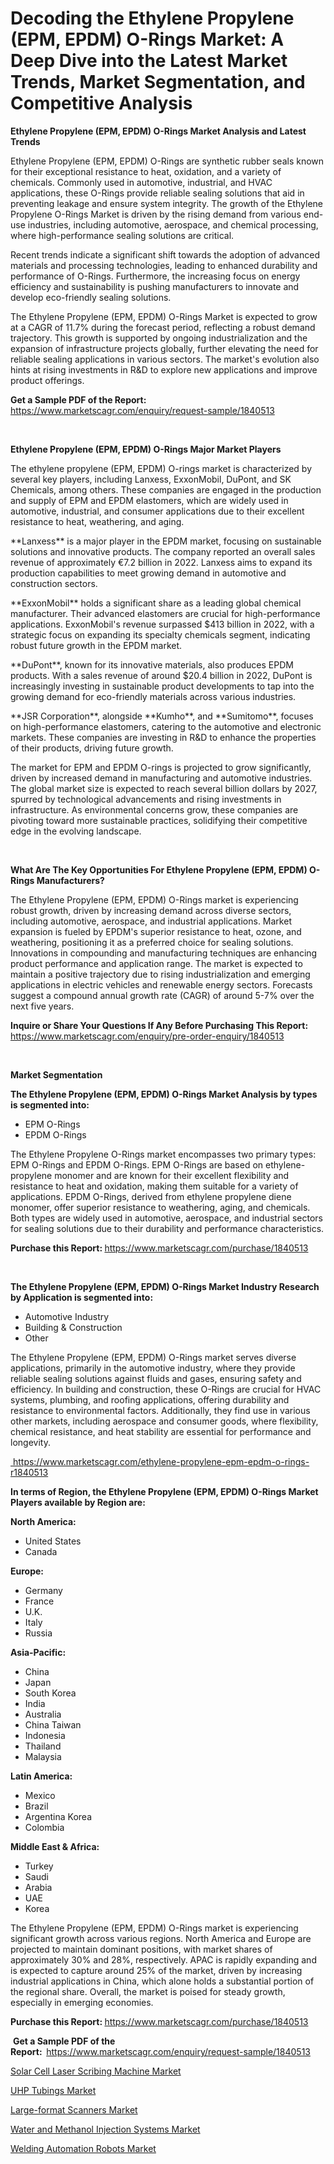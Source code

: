 <p><h1>Decoding the Ethylene Propylene (EPM, EPDM) O-Rings Market: A Deep Dive into the Latest Market Trends, Market Segmentation, and Competitive Analysis</h1></p><p><strong>Ethylene Propylene (EPM, EPDM) O-Rings Market Analysis and Latest Trends</strong></p>
<p><p>Ethylene Propylene (EPM, EPDM) O-Rings are synthetic rubber seals known for their exceptional resistance to heat, oxidation, and a variety of chemicals. Commonly used in automotive, industrial, and HVAC applications, these O-Rings provide reliable sealing solutions that aid in preventing leakage and ensure system integrity. The growth of the Ethylene Propylene O-Rings Market is driven by the rising demand from various end-use industries, including automotive, aerospace, and chemical processing, where high-performance sealing solutions are critical.</p><p>Recent trends indicate a significant shift towards the adoption of advanced materials and processing technologies, leading to enhanced durability and performance of O-Rings. Furthermore, the increasing focus on energy efficiency and sustainability is pushing manufacturers to innovate and develop eco-friendly sealing solutions. </p><p>The Ethylene Propylene (EPM, EPDM) O-Rings Market is expected to grow at a CAGR of 11.7% during the forecast period, reflecting a robust demand trajectory. This growth is supported by ongoing industrialization and the expansion of infrastructure projects globally, further elevating the need for reliable sealing applications in various sectors. The market's evolution also hints at rising investments in R&D to explore new applications and improve product offerings.</p></p>
<p><strong>Get a Sample PDF of the Report:&nbsp;</strong> <a href="https://www.marketscagr.com/enquiry/request-sample/1840513?utm_campaign=3163&utm_medium=2&utm_source=Github&utm_content=ia&utm_term=03042025&utm_id=ethylene-propylene-epm-epdm-o-rings">https://www.marketscagr.com/enquiry/request-sample/1840513</a></p>
<p>&nbsp;</p>
<p><strong>Ethylene Propylene (EPM, EPDM) O-Rings Major Market Players</strong></p>
<p><p>The ethylene propylene (EPM, EPDM) O-rings market is characterized by several key players, including Lanxess, ExxonMobil, DuPont, and SK Chemicals, among others. These companies are engaged in the production and supply of EPM and EPDM elastomers, which are widely used in automotive, industrial, and consumer applications due to their excellent resistance to heat, weathering, and aging.</p><p>**Lanxess** is a major player in the EPDM market, focusing on sustainable solutions and innovative products. The company reported an overall sales revenue of approximately €7.2 billion in 2022. Lanxess aims to expand its production capabilities to meet growing demand in automotive and construction sectors.</p><p>**ExxonMobil** holds a significant share as a leading global chemical manufacturer. Their advanced elastomers are crucial for high-performance applications. ExxonMobil's revenue surpassed $413 billion in 2022, with a strategic focus on expanding its specialty chemicals segment, indicating robust future growth in the EPDM market.</p><p>**DuPont**, known for its innovative materials, also produces EPDM products. With a sales revenue of around $20.4 billion in 2022, DuPont is increasingly investing in sustainable product developments to tap into the growing demand for eco-friendly materials across various industries.</p><p>**JSR Corporation**, alongside **Kumho**, and **Sumitomo**, focuses on high-performance elastomers, catering to the automotive and electronic markets. These companies are investing in R&D to enhance the properties of their products, driving future growth.</p><p>The market for EPM and EPDM O-rings is projected to grow significantly, driven by increased demand in manufacturing and automotive industries. The global market size is expected to reach several billion dollars by 2027, spurred by technological advancements and rising investments in infrastructure. As environmental concerns grow, these companies are pivoting toward more sustainable practices, solidifying their competitive edge in the evolving landscape.</p></p>
<p>&nbsp;</p>
<p><strong>What Are The Key Opportunities For Ethylene Propylene (EPM, EPDM) O-Rings Manufacturers?</strong></p>
<p><p>The Ethylene Propylene (EPM, EPDM) O-Rings market is experiencing robust growth, driven by increasing demand across diverse sectors, including automotive, aerospace, and industrial applications. Market expansion is fueled by EPDM's superior resistance to heat, ozone, and weathering, positioning it as a preferred choice for sealing solutions. Innovations in compounding and manufacturing techniques are enhancing product performance and application range. The market is expected to maintain a positive trajectory due to rising industrialization and emerging applications in electric vehicles and renewable energy sectors. Forecasts suggest a compound annual growth rate (CAGR) of around 5-7% over the next five years.</p></p>
<p><strong>Inquire or Share Your Questions If Any Before Purchasing This Report:</strong> <a href="https://www.marketscagr.com/enquiry/pre-order-enquiry/1840513?utm_campaign=3163&utm_medium=2&utm_source=Github&utm_content=ia&utm_term=03042025&utm_id=ethylene-propylene-epm-epdm-o-rings">https://www.marketscagr.com/enquiry/pre-order-enquiry/1840513</a></p>
<p>&nbsp;</p>
<p><strong>Market Segmentation</strong></p>
<p><strong>The Ethylene Propylene (EPM, EPDM) O-Rings Market Analysis by types is segmented into:</strong></p>
<p><ul><li>EPM O-Rings</li><li>EPDM O-Rings</li></ul></p>
<p><p>The Ethylene Propylene O-Rings market encompasses two primary types: EPM O-Rings and EPDM O-Rings. EPM O-Rings are based on ethylene-propylene monomer and are known for their excellent flexibility and resistance to heat and oxidation, making them suitable for a variety of applications. EPDM O-Rings, derived from ethylene propylene diene monomer, offer superior resistance to weathering, aging, and chemicals. Both types are widely used in automotive, aerospace, and industrial sectors for sealing solutions due to their durability and performance characteristics.</p></p>
<p><strong>Purchase this Report:&nbsp;</strong><a href="https://www.marketscagr.com/purchase/1840513?utm_campaign=3163&utm_medium=2&utm_source=Github&utm_content=ia&utm_term=03042025&utm_id=ethylene-propylene-epm-epdm-o-rings">https://www.marketscagr.com/purchase/1840513</a></p>
<p>&nbsp;</p>
<p><strong>The Ethylene Propylene (EPM, EPDM) O-Rings Market Industry Research by Application is segmented into:</strong></p>
<p><ul><li>Automotive Industry</li><li>Building & Construction</li><li>Other</li></ul></p>
<p><p>The Ethylene Propylene (EPM, EPDM) O-Rings market serves diverse applications, primarily in the automotive industry, where they provide reliable sealing solutions against fluids and gases, ensuring safety and efficiency. In building and construction, these O-Rings are crucial for HVAC systems, plumbing, and roofing applications, offering durability and resistance to environmental factors. Additionally, they find use in various other markets, including aerospace and consumer goods, where flexibility, chemical resistance, and heat stability are essential for performance and longevity.</p></p>
<p><a href="https://www.marketscagr.com/ethylene-propylene-epm-epdm-o-rings-r1840513?utm_campaign=3163&utm_medium=2&utm_source=Github&utm_content=ia&utm_term=03042025&utm_id=ethylene-propylene-epm-epdm-o-rings">&nbsp;https://www.marketscagr.com/ethylene-propylene-epm-epdm-o-rings-r1840513</a></p>
<p><strong>In terms of Region, the Ethylene Propylene (EPM, EPDM) O-Rings Market Players available by Region are:</strong></p>
<p>
    <p> <strong> North America: </strong>
        <ul>
            <li>United States</li>
            <li>Canada</li>
        </ul>
        </p> 
    <p> <strong> Europe: </strong>
        <ul>
            <li>Germany</li>
            <li>France</li>
            <li>U.K.</li>
            <li>Italy</li>
            <li>Russia</li>
        </ul>
        </p> 
    <p> <strong> Asia-Pacific: </strong>
        <ul>
            <li>China</li>
            <li>Japan</li>
            <li>South Korea</li>
            <li>India</li>
            <li>Australia</li>
            <li>China Taiwan</li>
            <li>Indonesia</li>
            <li>Thailand</li>
            <li>Malaysia</li>
        </ul>
        </p> 
    <p> <strong> Latin America: </strong>
        <ul>
            <li>Mexico</li>
            <li>Brazil</li>
            <li>Argentina Korea</li>
            <li>Colombia</li>
        </ul>
        </p> 
    <p> <strong> Middle East & Africa: </strong>
        <ul>
            <li>Turkey</li>
            <li>Saudi</li>
            <li>Arabia</li>
            <li>UAE</li>
            <li>Korea</li>
        </ul>
    </p>
    </p>
<p><p>The Ethylene Propylene (EPM, EPDM) O-Rings market is experiencing significant growth across various regions. North America and Europe are projected to maintain dominant positions, with market shares of approximately 30% and 28%, respectively. APAC is rapidly expanding and is expected to capture around 25% of the market, driven by increasing industrial applications in China, which alone holds a substantial portion of the regional share. Overall, the market is poised for steady growth, especially in emerging economies.</p></p>
<p><strong>Purchase this Report: </strong><a href="https://www.marketscagr.com/purchase/1840513?utm_campaign=3163&utm_medium=2&utm_source=Github&utm_content=ia&utm_term=03042025&utm_id=ethylene-propylene-epm-epdm-o-rings">https://www.marketscagr.com/purchase/1840513</a></p>
<p>&nbsp;<strong>Get a Sample PDF of the Report:&nbsp;&nbsp;</strong><a href="https://www.marketscagr.com/enquiry/request-sample/1840513?utm_campaign=3163&utm_medium=2&utm_source=Github&utm_content=ia&utm_term=03042025&utm_id=ethylene-propylene-epm-epdm-o-rings">https://www.marketscagr.com/enquiry/request-sample/1840513</a></p>
<p><strong></strong></p>
<p><p><a href="https://www.linkedin.com/pulse/exploring-solar-cell-laser-scribing-machine-market-size-1ffxe?utm_campaign=3163&utm_medium=2&utm_source=Github&utm_content=ia&utm_term=03042025&utm_id=ethylene-propylene-epm-epdm-o-rings">Solar Cell Laser Scribing Machine Market</a></p><p><a href="https://www.linkedin.com/pulse/uhp-tubings-market-global-regional-analysis-2025-2032-18nte?utm_campaign=3163&utm_medium=2&utm_source=Github&utm_content=ia&utm_term=03042025&utm_id=ethylene-propylene-epm-epdm-o-rings">UHP Tubings Market</a></p><p><a href="https://www.linkedin.com/pulse/global-large-format-scanners-industry-analysis-share-growth-ga3re?utm_campaign=3163&utm_medium=2&utm_source=Github&utm_content=ia&utm_term=03042025&utm_id=ethylene-propylene-epm-epdm-o-rings">Large-format Scanners Market</a></p><p><a href="https://www.linkedin.com/pulse/water-methanol-injection-systems-market-analysis-report-2025--d8a9e?utm_campaign=3163&utm_medium=2&utm_source=Github&utm_content=ia&utm_term=03042025&utm_id=ethylene-propylene-epm-epdm-o-rings">Water and Methanol Injection Systems Market</a></p><p><a href="https://www.linkedin.com/pulse/analytics-driven-insights-welding-automation-robots-market-i0bke?utm_campaign=3163&utm_medium=2&utm_source=Github&utm_content=ia&utm_term=03042025&utm_id=ethylene-propylene-epm-epdm-o-rings">Welding Automation Robots Market</a></p></p>